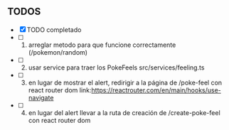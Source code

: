 ## TODOS

- [x] TODO completado
- [ ] 1. arreglar metodo para que funcione correctamente (/pokemon/random)
- [ ] 2. usar service para traer los PokeFeels src/services/feeling.ts
- [ ] 3. en lugar de mostrar el alert, redirigir a la página de /poke-feel con react router dom link:https://reactrouter.com/en/main/hooks/use-navigate
- [ ] 4. en lugar del alert llevar a la ruta de creación de /create-poke-feel con react router dom
